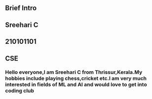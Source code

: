 ## Brief Intro
## Sreehari C
## 210101101
## CSE
### Hello everyone,I am Sreehari C from Thrissur,Kerala.My hobbies include playing chess,cricket etc.I am very much interested in fields of ML and AI and would love to get into coding club
